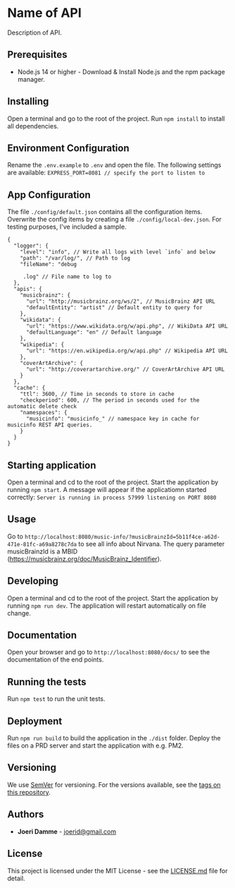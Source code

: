 # Name of API

Description of API.

## Prerequisites

* Node.js 14 or higher - Download & Install Node.js and the npm package manager.

## Installing

Open a terminal and go to the root of the project.
Run `npm install` to install all dependencies.

## Environment Configuration

Rename the `.env.example` to `.env` and open the file. The following settings are available:
`EXPRESS_PORT=8081 // specify the port to listen to`

## App Configuration

The file `./config/default.json` contains all the configuration items.
Overwrite the config items by creating a file `./config/local-dev.json`.
For testing purposes, I've included a sample.

```
{
  "logger": {
    "level": "info", // Write all logs with level `info` and below
    "path": "/var/log/", // Path to log
    "fileName": "debug
    
     .log" // File name to log to
  },
  "apis": {
    "musicbrainz": {
      "url": "http://musicbrainz.org/ws/2", // MusicBrainz API URL
      "defaultEntity": "artist" // Default entity to query for
    },
    "wikidata": {
      "url": "https://www.wikidata.org/w/api.php", // WikiData API URL
      "defaultLanguage": "en" // Default language
    },
    "wikipedia": {
      "url": "https://en.wikipedia.org/w/api.php" // Wikipedia API URL
    },
    "coverArtArchive": {
      "url": "http://coverartarchive.org/" // CoverArtArchive API URL
    }
  },
  "cache": {
    "ttl": 3600, // Time in seconds to store in cache
    "checkperiod": 600, // The period in seconds used for the automatic delete check
    "namespaces": {
      "musicinfo": "musicinfo_" // namespace key in cache for musicinfo REST API queries.
    }
  }
}

```

## Starting application
Open a terminal and cd to the root of the project. Start the application by running `npm start`.
A message will appear if the applicatiomn started correctly:
`Server is running in process 57999 listening on PORT 8080`

## Usage
Go to `http://localhost:8080/music-info/?musicBrainzId=5b11f4ce-a62d-471e-81fc-a69a8278c7da` to see all info about Nirvana.
The query parameter musicBrainzId is a MBID (https://musicbrainz.org/doc/MusicBrainz_Identifier).

## Developing
Open a terminal and cd to the root of the project. Start the application by running `npm run dev`.
The application will restart automatically on file change.

## Documentation
Open your browser and go to `http://localhost:8080/docs/` to see the documentation of the end points.

## Running the tests

Run `npm test` to run the unit tests.

## Deployment

Run `npm run build` to build the application in the `./dist` folder.
Deploy the files on a PRD server and start the application with e.g. PM2.

## Versioning

We use [SemVer](http://semver.org/) for versioning. For the versions available, see the [tags on this repository](https://github.com/your/project/tags). 

## Authors

* **Joeri Damme** - joerid@gmail.com

## License

This project is licensed under the MIT License - see the [LICENSE.md](LICENSE.md) file for detail.
